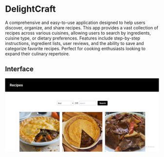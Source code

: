 # DelightCraft

A comprehensive and easy-to-use application designed to help users discover, organize, and share recipes. This app provides a vast collection of recipes across various cuisines, allowing users to search by ingredients, cuisine type, or dietary preferences. Features include step-by-step instructions, ingredient lists, user reviews, and the ability to save and categorize favorite recipes. Perfect for cooking enthusiasts looking to expand their culinary repertoire.

## Interface

![DelightCraft](/DelightCraft.png)
